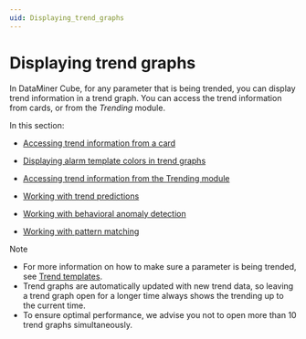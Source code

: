 ```yaml
---
uid: Displaying_trend_graphs
---
```


# Displaying trend graphs

In DataMiner Cube, for any parameter that is being trended, you can display trend information in a trend graph. You can access the trend information from cards, or from the *Trending* module.

In this section:

- [Accessing trend information from a card](Accessing_trend_information_from_a_card.md)

- [Displaying alarm template colors in trend graphs](Displaying_alarm_template_colors_in_trend_graphs.md)

- [Accessing trend information from the Trending module](Accessing_trend_information_from_the_Trending_module.md)

- [Working with trend predictions](Working_with_trend_predictions.md)

- [Working with behavioral anomaly detection](Working_with_behavioral_anomaly_detection.md)

- [Working with pattern matching](Working_with_pattern_matching.md)

> [!NOTE]
> - For more information on how to make sure a parameter is being trended, see [Trend templates](xref:Trend_templates).
> - Trend graphs are automatically updated with new trend data, so leaving a trend graph open for a longer time always shows the trending up to the current time.
> - To ensure optimal performance, we advise you not to open more than 10 trend graphs simultaneously.
>
